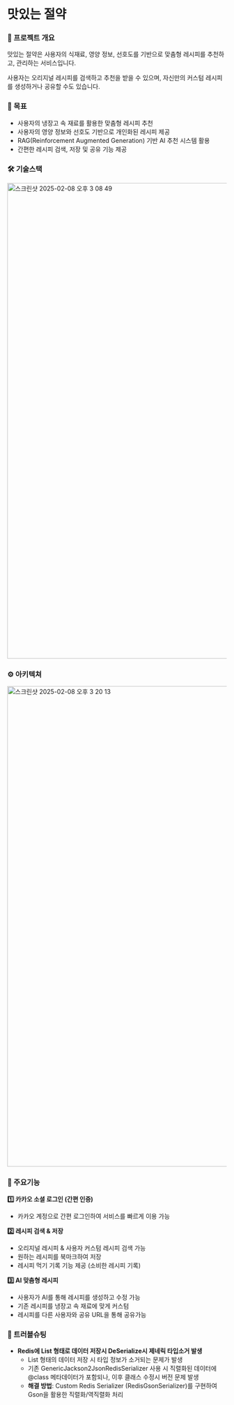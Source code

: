 # 맛있는 절약

### 📌 프로젝트 개요
맛있는 절약은 사용자의 식재료, 영양 정보, 선호도를 기반으로 맞춤형 레시피를 추천하고, 관리하는 서비스입니다.

사용자는 오리지널 레시피를 검색하고 추천을 받을 수 있으며, 자신만의 커스텀 레시피를 생성하거나 공유할 수도 있습니다.

### 🎯 목표
- 사용자의 냉장고 속 재료를 활용한 맞춤형 레시피 추천
- 사용자의 영양 정보와 선호도 기반으로 개인화된 레시피 제공
- RAG(Reinforcement Augmented Generation) 기반 AI 추천 시스템 활용
- 간편한 레시피 검색, 저장 및 공유 기능 제공

### 🛠️ 기술스택
<img width="1091" alt="스크린샷 2025-02-08 오후 3 08 49" src="https://github.com/user-attachments/assets/5c4f4554-1fc2-44f5-ba88-fa60530e24c0" />

### ⚙️ 아키텍쳐
<img width="1102" alt="스크린샷 2025-02-08 오후 3 20 13" src="https://github.com/user-attachments/assets/5b4fba5b-44cc-408c-8ce8-b2aa1b8c2a46" />


### 📖 주요기능

**1️⃣ 카카오 소셜 로그인 (간편 인증)**
- 카카오 계정으로 간편 로그인하여 서비스를 빠르게 이용 가능

**2️⃣ 레시피 검색 & 저장**
- 오리지널 레시피 & 사용자 커스텀 레시피 검색 가능
- 원하는 레시피를 북마크하여 저장
- 레시피 먹기 기록 기능 제공 (소비한 레시피 기록)

**3️⃣ AI 맞춤형 레시피**
- 사용자가 AI를 통해 레시피를 생성하고 수정 가능
- 기존 레시피를 냉장고 속 재료에 맞게 커스텀
- 레시피를 다른 사용자와 공유 URL을 통해 공유가능

### 🚀 트러블슈팅
- **Redis에 List<DTO> 형태로 데이터 저장시 DeSerialize시 제네릭 타입소거 발생**
    - List<T> 형태의 데이터 저장 시 타입 정보가 소거되는 문제가 발생
    - 기존 GenericJackson2JsonRedisSerializer 사용 시 직렬화된 데이터에 @class 메타데이터가 포함되나, 이후 클래스 수정시 버전 문제 발생
    - **해결 방법**: Custom Redis Serializer (RedisGsonSerializer)를 구현하여 Gson을 활용한 직렬화/역직렬화 처리


